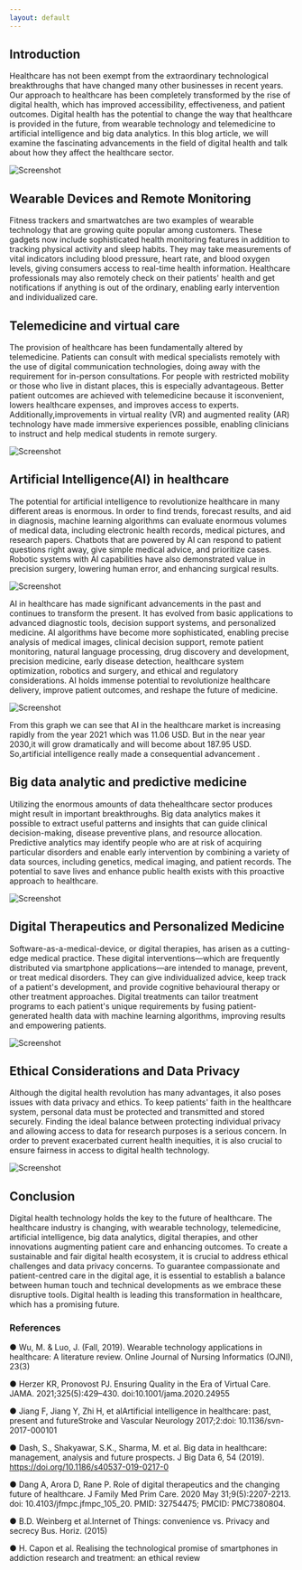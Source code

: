 ```yaml
---
layout: default
---
```


## Introduction
Healthcare has not been exempt from the extraordinary technological
breakthroughs that have changed many other businesses in recent years. Our approach to
healthcare has been completely transformed by the rise of digital health, which has improved
accessibility, effectiveness, and patient outcomes. Digital health has the potential to change
the way that healthcare is provided in the future, from wearable technology and telemedicine
to artificial intelligence and big data analytics. In this blog article, we will examine the
fascinating advancements in the field of digital health and talk about how they affect the
healthcare sector.

![Screenshot](./Assets/fig-1.jpg)

## Wearable Devices and Remote Monitoring
Fitness trackers and smartwatches are two examples of wearable technology that are growing quite popular among customers. These gadgets now include sophisticated health monitoring features in addition to tracking physical activity and sleep habits. They may take measurements of vital indicators including blood pressure, heart rate, and blood oxygen levels, giving consumers access to real-time health information. Healthcare professionals may also remotely check on their patients' health and get notifications if anything is out of the ordinary, enabling early intervention and individualized care.

## Telemedicine and virtual care
The provision of healthcare has been fundamentally altered by telemedicine. Patients can consult with medical specialists remotely with the use of digital communication technologies, doing away with the requirement for in-person consultations. For people with restricted mobility or those who live in distant places, this is especially advantageous. Better patient outcomes are achieved with telemedicine because it isconvenient, lowers healthcare expenses, and improves access to experts. Additionally,improvements in virtual reality (VR) and augmented reality (AR) technology have made immersive experiences possible, enabling clinicians to instruct and help medical students in remote surgery.

![Screenshot](./Assets/fig-2.jpg)

## Artificial Intelligence(AI) in healthcare

The potential for artificial intelligence to revolutionize healthcare in many different areas is enormous. In order to find trends, forecast results, and aid in diagnosis, machine learning algorithms can evaluate enormous volumes of medical data, including electronic health records, medical pictures, and research papers. Chatbots that are powered by AI can respond to patient questions right away, give simple medical advice, and prioritize cases. Robotic systems with AI capabilities have also demonstrated value in precision surgery, lowering human error, and enhancing surgical results.

![Screenshot](./Assets/fig-3.jpg)

AI in healthcare has made significant advancements in the past and continues to transform
the present. It has evolved from basic applications to advanced diagnostic tools, decision
support systems, and personalized medicine. AI algorithms have become more sophisticated, enabling precise analysis of medical images, clinical decision support, remote patient monitoring, natural language processing, drug discovery and development, precision medicine, early disease detection, healthcare system optimization, robotics and surgery, and ethical and regulatory considerations. AI holds immense potential to revolutionize healthcare delivery, improve patient outcomes, and reshape the future of medicine.

![Screenshot](./Assets/fig-4.jpg)

From this graph we can see that AI in the healthcare market is increasing rapidly from the
year 2021 which was 11.06 USD. But in the near year 2030,it will grow dramatically and will
become about 187.95 USD. So,artificial intelligence really made a consequential
advancement .

## Big data analytic and predictive medicine

Utilizing the enormous amounts of data thehealthcare sector produces might result in important breakthroughs. Big data analytics makes it possible to extract useful patterns and insights that can guide clinical decision-making, disease preventive plans, and resource allocation. Predictive analytics may identify people who are at risk of acquiring particular disorders and enable early intervention by combining a variety of data sources, including genetics, medical imaging, and patient records. The potential to save lives and enhance public health exists with this proactive approach to healthcare.

![Screenshot](./Assets/fig-5.jpg)

## Digital Therapeutics and Personalized Medicine

Software-as-a-medical-device, or digital therapies, has arisen as a cutting-edge medical practice. These digital interventions—which are frequently distributed via smartphone applications—are intended to manage, prevent, or treat medical disorders. They can give individualized advice, keep track of a patient's development, and provide cognitive behavioural therapy or other treatment approaches. Digital treatments can tailor treatment programs to each patient's unique requirements by fusing patient-generated health data with machine learning algorithms, improving results and empowering patients. 

![Screenshot](./Assets/fig-6.png)

## Ethical Considerations and Data Privacy
Although the digital health revolution has many advantages, it also poses issues with data privacy and ethics. To keep patients' faith in the healthcare system, personal data must be protected and transmitted and stored securely. Finding the ideal balance between protecting individual privacy and allowing access to data for research purposes is a serious concern. In order to prevent exacerbated current health inequities, it is also crucial to ensure fairness in access to digital health technology.

![Screenshot](./Assets/fig-7.jpg)

## Conclusion

Digital health technology holds the key to the future of healthcare. The healthcare industry is changing, with wearable technology, telemedicine, artificial intelligence, big data analytics, digital therapies, and other innovations augmenting patient care and enhancing outcomes. To create a sustainable and fair digital health ecosystem, it is crucial to address ethical challenges and data privacy concerns. To guarantee compassionate and patient-centred care in the digital age, it is essential to establish a balance between human touch and technical developments as we embrace these disruptive tools. Digital health is leading this transformation in healthcare, which has a promising future.

### References
●		Wu, M. & Luo, J. (Fall, 2019). Wearable technology applications in healthcare: A literature review. Online Journal of Nursing Informatics (OJNI), 23(3)

●	Herzer KR, Pronovost PJ. Ensuring Quality in the Era of Virtual Care. JAMA.
2021;325(5):429–430. doi:10.1001/jama.2020.24955

●	Jiang F, Jiang Y, Zhi H, et alArtificial intelligence in healthcare: past, present and futureStroke and Vascular Neurology 2017;2:doi: 10.1136/svn-2017-000101

●	Dash, S., Shakyawar, S.K., Sharma, M. et al. Big data in healthcare: management, analysis and future prospects. J Big Data 6, 54 (2019). https://doi.org/10.1186/s40537-019-0217-0

●	Dang A, Arora D, Rane P. Role of digital therapeutics and the changing future of healthcare. J Family Med Prim Care. 2020 May 31;9(5):2207-2213. doi: 10.4103/jfmpc.jfmpc_105_20. PMID: 32754475; PMCID: PMC7380804.

●	B.D. Weinberg et al.Internet of Things: convenience vs. Privacy and secrecy Bus. Horiz. (2015)

●	H. Capon et al. Realising the technological promise of smartphones in addiction research and treatment: an ethical review
